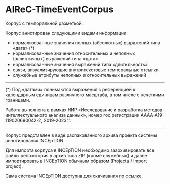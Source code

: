 # AIReC-TimeEventCorpus

Корпус с темпоральной разметкой.

Корпус аннотирован следующими видами информации: 

* нормализованные значения полных (абсолютных) выражений типа «дата» (*)
* нормализованные значения относительных и неполных (эллиптичных) выражений типа «дата» 
* нормализованные значения выражений типа «длительность»
* связи, визуализирующие внутритекстовые темпоральные отсылки
* служебные атрибуты неполных и относительных выражений
______________________________________________
(*) Под «датами» понимаются выражения с референцией к календарным единицам различного масштаба, в том числе с нечеткими границами.

Работа выполнена в рамках НИР «Исследование и разработка методов интеллектуального анализа данных», номер гос.регистрации АААА-А19-119020690042-2, 2019-2023гг.
______________________________________________
Корпус представлен в виде распакованного архива проекта системы аннотирования INCEpTION.

Для импорта корпуса в INCEpTION необходимо заархивировать все файлы репозитория в архив типа ZIP (кроме служебных) и далее импортировать в INCEpTION обычным образом (Projects / Import project).

Сама система INCEpTION доступна для скачивания [по ссылке](https://https://inception-project.github.io/downloads/).